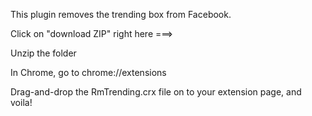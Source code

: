 This plugin removes the trending box from Facebook.

Click on "download ZIP" right here ===>

Unzip the folder

In Chrome, go to chrome://extensions

Drag-and-drop the RmTrending.crx file on to your extension page, and voila!